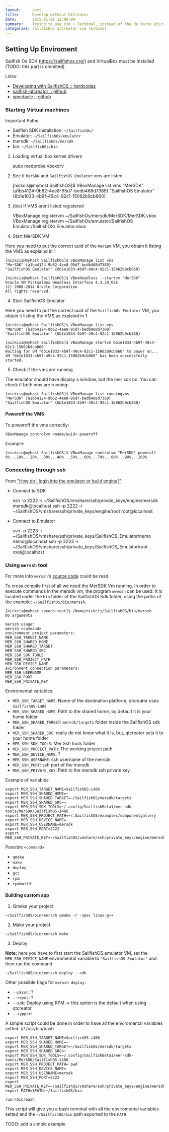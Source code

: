 ```yaml
---
layout:     post
title:      Develop without QtCreator
date:       2015-01-01 12:00:00
summary:    Trying to use Vim + Terminal, instead of the de facto QtCreator
categories: sailfishos qtcreator vim terminal
---
```


## Setting Up Enviroment

Sailfish Os SDK (https://sailfishos.org/) and VirtualBox must be installed (TODO: this part is ommited)

Links:
* [Developing with SailfishOS :: hardcodes](http://hardcodes.de/SailfishOS/Developing-with-SailfishOS.pdf)
* [sailfish-qtcreator :: github](https://github.com/sailfish-sdk/sailfish-qtcreator)
* [spectacle :: github](https://github.com/mer-tools/spectacle/)

### Starting Virtual machines

Important Paths:
* Sailfish SDK installation: `~/SailfishOs/`
* Emulator: `~/SailfishOs/emulator`
* mersdk: `~/SailfishOs/mersdk`
* bin: `~/SailfishOs/bin`

1. Loading virtual box kernel drivers

    sudo modprobe vboxdrv

2. See if `MerSDK` and `SailfishOS Emulator` vms are listed

    [nickcis@myhost SailfishOS]$ VBoxManage list vms
    "MerSDK" {a1bb4124-9b62-4ee8-95d7-bedb468d7389}
    "SailfishOS Emulator" {6b1e1033-4b9f-49c4-92c1-15062b9cb860}

2. (bis) If VMS arent listed registered

    VBoxManage registervm ~/SailfishOs/mersdk/MerSDK/MerSDK.vbox
    VBoxManage registervm ~/SailfishOs/emulator/SailfishOS Emulator/SailfishOS\ Emulator.vbox

3. Start MerSDK VM

Here you need to put the correct uuid of the `MerSDK` VM, you obtain it listing the VMS as explaind in 1

    [nickcis@myhost SailfishOS]$ VBoxManage list vms
    "MerSDK" {a1bb4124-9b62-4ee8-95d7-bedb468d7389}
    "SailfishOS Emulator" {6b1e1033-4b9f-49c4-92c1-15062b9cb860}
    
    [nickcis@myhost SailfishOS]$ VBoxHeadless --startvm "MerSDK"
    Oracle VM VirtualBox Headless Interface 4.3.20_OSE
    (C) 2008-2014 Oracle Corporation
    All rights reserved.

4. Start SailfishOS Emulator

Here you need to put the correct uuid of the `SailfishOs Emulator` VM, you obtain it listing the VMS as explaind in 1

    [nickcis@myhost SailfishOS]$ VBoxManage list vms
    "MerSDK" {a1bb4124-9b62-4ee8-95d7-bedb468d7389}
    "SailfishOS Emulator" {6b1e1033-4b9f-49c4-92c1-15062b9cb860}
    
    [nickcis@myhost SailfishOS]$ VBoxManage startvm 6b1e1033-4b9f-49c4-92c1-15062b9cb860
    Waiting for VM "6b1e1033-4b9f-49c4-92c1-15062b9cb860" to power on...
    VM "6b1e1033-4b9f-49c4-92c1-15062b9cb860" has been successfully started.

5. Check if the vms are running

The emulator should have display a window, but the mer sdk no. You can check if both vms are running:

    [nickcis@myhost SailfishOS]$ VBoxManage list runningvms
    "MerSDK" {a1bb4124-9b62-4ee8-95d7-bedb468d7389}
    "SailfishOS Emulator" {6b1e1033-4b9f-49c4-92c1-15062b9cb860}

#### Poweroff the VMS 

To poweroff the vms correctly:

    VBoxManage controlvm <name/uuid> poweroff 

Example:

    [nickcis@myhost SailfishOS]$ VBoxManage controlvm "MerSDK" poweroff
    0%...10%...20%...30%...40%...50%...60%...70%...80%...90%...100%


### Connecting through ssh

From ["How do I login into the emulator or build engine?"](https://sailfishos.org/develop-faq.html).

* Connect to SDK

    ssh -p 2222 -i ~/SailfishOS/vmshare/ssh/private_keys/engine/mersdk mersdk@localhost
    ssh -p 2222 -i ~/SailfishOS/vmshare/ssh/private_keys/engine/root root@localhost

* Connect to Emulator

    ssh -p 2223 -i ~/SailfishOS/vmshare/ssh/private_keys/SailfishOS_Emulator/nemo nemo@localhost
    ssh -p 2223 -i ~/SailfishOS/vmshare/ssh/private_keys/SailfishOS_Emulator/root root@localhost


### Using `merssh` tool

For more info `merssh`'s [source code](https://github.com/sailfish-sdk/sailfish-qtcreator/tree/next/src/tools/merssh) could be read.

To cross compile first of all we need the MerSDK Vm running.
In order to execute commands in the mersdk vm, the program `mwessh` can be used. It is located under the `bin` folder of the SailfishOS Sdk folder, using the paths of the example: `~/SailfishOS/bin/merssh`.

    [nickcis@myhost speech-test]$ /home/nickcis/SailfishOS/bin/merssh
    No arguments 
    
    merssh usage: 
    merssh <command> 
    environment project parameters: 
    MER_SSH_TARGET_NAME 
    MER_SSH_SHARED_HOME 
    MER_SSH_SHARED_TARGET 
    MER_SSH_SHARED_SRC 
    MER_SSH_SDK_TOOLS 
    MER_SSH_PROJECT_PATH 
    MER_SSH_DEVICE_NAME 
    evironment connection parameters: 
    MER_SSH_USERNAME 
    MER_SSH_PORT 
    MER_SSH_PRIVATE_KEY 

Enviromental variables:

* `MER_SSH_TARGET_NAME`: Name of the destination platform, qtcreator uses `SailfishOS-i486`
* `MER_SSH_SHARED_HOME`: Path to the shared home, by default it is your home folder
* `MER_SSH_SHARED_TARGET`: `mersdk/targets` folder inside the SailfishOS sdk folder
* `MER_SSH_SHARED_SRC`: really do not know what it is, but, qtcreator sets it to your home folder
* `MER_SSH_SDK_TOOLS`: Mer Ssh tools folder
* `MER_SSH_PROJECT_PATH`: The working project path
* `MER_SSH_DEVICE_NAME`: ?
* `MER_SSH_USERNAME`: ssh username of the mersdk
* `MER_SSH_PORT`: ssh port of the mersdk
* `MER_SSH_PRIVATE_KEY`: Path to the mersdk ssh private key

Example of variables:

    export MER_SSH_TARGET_NAME=SailfishOS-i486
    export MER_SSH_SHARED_HOME=~
    export MER_SSH_SHARED_TARGET=~/SailfishOS/mersdk/targets
    export MER_SSH_SHARED_SRC=~
    export MER_SSH_SDK_TOOLS=~/.config/SailfishBeta1/mer-sdk-tools/MerSDK/SailfishOS-i486
    export MER_SSH_PROJECT_PATH=~/.SailfishOS/examples/componentgallery
    export MER_SSH_DEVICE_NAME=
    export MER_SSH_USERNAME=mersdk
    export MER_SSH_PORT=2222
    export MER_SSH_PRIVATE_KEY=~/SailfishOS/vmshare/ssh/private_keys/engine/mersdk

Possible `<command>`:
* `qmake`
* `make`
* `deploy`
* `gcc`
* `rpm`
* `rpmbuild`


#### Building custom app
1. Qmake your project

`~/SailfishOS/bin/merssh qmake -r -spec linux-g++`

2. Make your project

`~/SailfishOS/bin/merssh make`

3. Deploy

**Note:** here you have to first start the SailfishOS emulator VM, set the `MER_SSH_DEVICE_NAME` enviromental variable to `"SailfishOS Emulator"` and then run the command

`~/SailfishOS/bin/merssh deploy --sdk`

Other possible flags for `merssh deploy`:
* `--pkcon`: ?
* `--rsync`: ?
* `--sdk`: Deploy using RPM -> this option is the default when using qtcreator
* `--zypper`:

A simple script could be done in order to have all the enviromental variables setted:
    #! /usr/bin/bash
    
    export MER_SSH_TARGET_NAME=SailfishOS-i486
    export MER_SSH_SHARED_HOME=~
    export MER_SSH_SHARED_TARGET=~/SailfishOS/mersdk/targets
    export MER_SSH_SHARED_SRC=~
    export MER_SSH_SDK_TOOLS=~/.config/SailfishBeta1/mer-sdk-tools/MerSDK/SailfishOS-i486
    export MER_SSH_PROJECT_PATH=`pwd`
    export MER_SSH_DEVICE_NAME=
    export MER_SSH_USERNAME=mersdk
    export MER_SSH_PORT=2222
    export MER_SSH_PRIVATE_KEY=~/SailfishOS/vmshare/ssh/private_keys/engine/mersdk
    export PATH=$PATH:~/SailfishOS/bin
    
    /usr/bin/bash

This script will give you a bash terminal with all the enviromental variables setted and the `~/SailfishOS/bin` path exported to the `PATH`

TODO: add a simple example
